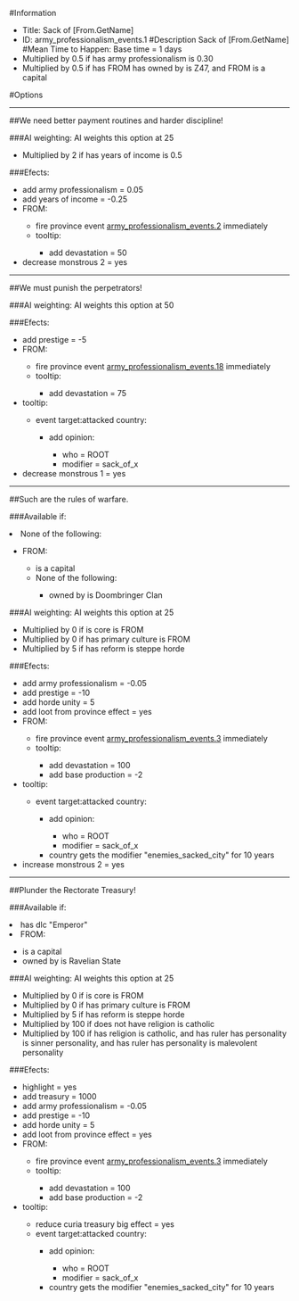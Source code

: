 #Information
 - Title: Sack of [From.GetName]
 - ID: army_professionalism_events.1
#Description
Sack of [From.GetName]
#Mean Time to Happen:
Base time = 1 days
 - Multiplied by 0.5 if has army professionalism is 0.30
 - Multiplied by 0.5 if has FROM has owned by is Z47, and FROM is a capital

#Options

___
##We need better payment routines and harder discipline!

###AI weighting:
AI weights this option at 25
 - Multiplied by 2 if has years of income is 0.5


###Efects:<ul><li>add army professionalism = 0.05</li><li>add years of income = -0.25</li><li>FROM:</li><ul><li>fire province event [army_professionalism_events.2](army_professionalism_events.2_slug) immediately </li><li>tooltip:</li><ul><li>add devastation = 50</li></ul></ul><li>decrease monstrous 2 = yes</li></ul>

___
##We must punish the perpetrators!

###AI weighting:
AI weights this option at 50


###Efects:<ul><li>add prestige = -5</li><li>FROM:</li><ul><li>fire province event [army_professionalism_events.18](army_professionalism_events.18_slug) immediately </li><li>tooltip:</li><ul><li>add devastation = 75</li></ul></ul><li>tooltip:</li><ul><li>event target:attacked country:</li><ul><li>add opinion:</li><ul><li>who = ROOT</li><li>modifier = sack_of_x</li></ul></ul></ul><li>decrease monstrous 1 = yes</li></ul>

___
##Such are the rules of warfare.

###Available if:
<li>None of the following:</li><ul><li>FROM:</li><ul><li>is a capital</li><li>None of the following:</li><ul><li>owned by is Doombringer Clan</li></ul></ul></ul>

###AI weighting:
AI weights this option at 25
 - Multiplied by 0 if is core is FROM
 - Multiplied by 0 if has primary culture is FROM
 - Multiplied by 5 if has reform is steppe horde


###Efects:<ul><li>add army professionalism = -0.05</li><li>add prestige = -10</li><li>add horde unity = 5</li><li>add loot from province effect = yes</li><li>FROM:</li><ul><li>fire province event [army_professionalism_events.3](army_professionalism_events.3_slug) immediately </li><li>tooltip:</li><ul><li>add devastation = 100</li><li>add base production = -2</li></ul></ul><li>tooltip:</li><ul><li>event target:attacked country:</li><ul><li>add opinion:</li><ul><li>who = ROOT</li><li>modifier = sack_of_x</li></ul><li>country gets the modifier "enemies_sacked_city" for 10 years</li></ul></ul><li>increase monstrous 2 = yes</li></ul>

___
##Plunder the Rectorate Treasury!

###Available if:
<li>has dlc "Emperor"</li><li>FROM:</li><ul><li>is a capital</li><li>owned by is Ravelian State</li></ul>

###AI weighting:
AI weights this option at 25
 - Multiplied by 0 if is core is FROM
 - Multiplied by 0 if has primary culture is FROM
 - Multiplied by 5 if has reform is steppe horde
 - Multiplied by 100 if does not have religion is catholic
 - Multiplied by 100 if has religion is catholic, and has ruler has personality is sinner personality, and has ruler has personality is malevolent personality


###Efects:<ul><li>highlight = yes</li><li>add treasury = 1000</li><li>add army professionalism = -0.05</li><li>add prestige = -10</li><li>add horde unity = 5</li><li>add loot from province effect = yes</li><li>FROM:</li><ul><li>fire province event [army_professionalism_events.3](army_professionalism_events.3_slug) immediately </li><li>tooltip:</li><ul><li>add devastation = 100</li><li>add base production = -2</li></ul></ul><li>tooltip:</li><ul><li>reduce curia treasury big effect = yes</li><li>event target:attacked country:</li><ul><li>add opinion:</li><ul><li>who = ROOT</li><li>modifier = sack_of_x</li></ul><li>country gets the modifier "enemies_sacked_city" for 10 years</li></ul></ul></ul>
